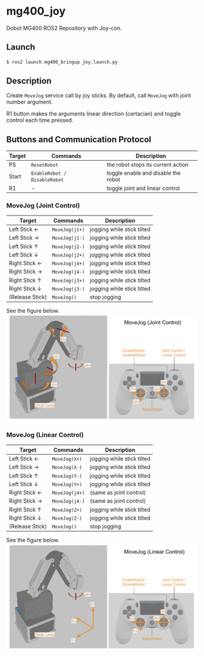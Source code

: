 # mg400_joy
Dobot MG400 ROS2 Repository with Joy-con.


## Launch
```bash
$ ros2 launch mg400_bringup joy.launch.py
```

## Description
Create `MoveJog` service call by joy sticks.
By default, call `MoveJog` with joint number argument.

R1 button makes the arguments linear direction (certacian) and toggle control each time pressed.

## Buttons  and Communication Protocol

| Target          | Commands                     | Description                         |
| --------------- | ---------------------------- | ----------------------------------- |
| PS              | `ResetRobot`                 | the robot stops its current action  |
| Start           | `EnableRobot / DisableRobot` | toggle enable and disable the robot |
| R1              | -                            | toggle joint and linear control     |

### MoveJog (Joint Control)
| Target          | Commands                     | Description                         |
| --------------- | ---------------------------- | ----------------------------------- |
| Left Stick ←    | `MoveJog(j1+)`               | jogging while stick tilted          |
| Left Stick →    | `MoveJog(j1-)`               | jogging while stick tilted          |
| Left Stick ↑    | `MoveJog(j2-)`               | jogging while stick tilted          |
| Left Stick ↓    | `MoveJog(j2+)`               | jogging while stick tilted          |
| Right Stick ←   | `MoveJog(j4+)`               | jogging while stick tilted          |
| Right Stick →   | `MoveJog(j4-)`               | jogging while stick tilted          |
| Right Stick ↑   | `MoveJog(j3+)`               | jogging while stick tilted          |
| Right Stick ↓   | `MoveJog(j3-)`               | jogging while stick tilted          |
| (Release Stick) | `MoveJog()`                  | stop jogging                        |

See the figure below.
![Image](../media/MG400_joy_joint.svg)

### MoveJog (Linear Control)
| Target          | Commands                     | Description                         |
| --------------- | ---------------------------- | ----------------------------------- |
| Left Stick ←    | `MoveJog(X+)`                | jogging while stick tilted          |
| Left Stick →    | `MoveJog(X-)`                | jogging while stick tilted          |
| Left Stick ↑    | `MoveJog(Y-)`                | jogging while stick tilted          |
| Left Stick ↓    | `MoveJog(Y+)`                | jogging while stick tilted          |
| Right Stick ←   | `MoveJog(j4+)`               | (same as joint control)             |
| Right Stick →   | `MoveJog(j4-)`               | (same as joint control)             |
| Right Stick ↑   | `MoveJog(Z+)`                | jogging while stick tilted          |
| Right Stick ↓   | `MoveJog(Z-)`                | jogging while stick tilted          |
| (Release Stick) | `MoveJog()`                  | stop jogging                        |

See the figure below.
![Image](../media/MG400_joy_linear.svg)